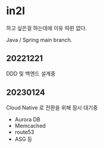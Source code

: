 # in2l

하고 싶은걸 하는데에 이유 따윈 없다.

Java / Spring main branch. 

## 20221221
DDD 및 백엔드 설계중

## 20230124
Cloud Native 로 전환을 위해 잠시 대기중
- Aurora DB
- Memcached
- route53
- ASG 등
